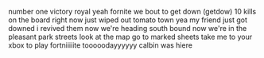 number one victory royal yeah fornite we bout to get down (getdow)
10 kills on the board right now
just wiped out tomato town
yea my friend just got downed
i revived them now we're heading south bound
now we're in the pleasant park streets
look at the map go to marked sheets
take me to your xbox to play fortniiiiite tooooodayyyyyy
calbin was hiere
